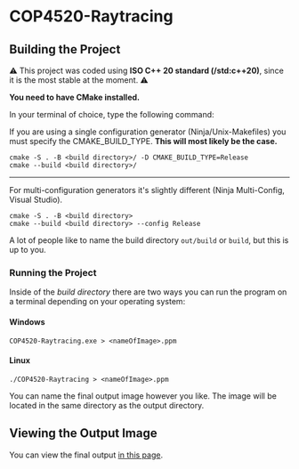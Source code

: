 # COP4520-Raytracing

## Building the Project

⚠️ This project was coded using **ISO C++ 20 standard (/std:c++20)**, since it is the most stable at the moment. ⚠️

**You need to have CMake installed.**

In your terminal of choice, type the following command:

If you are using a single configuration generator (Ninja/Unix-Makefiles) you must specify the CMAKE_BUILD_TYPE. **This will most likely be the case.**

```
cmake -S . -B <build directory>/ -D CMAKE_BUILD_TYPE=Release 
cmake --build <build directory>/
```

---

For multi-configuration generators it's slightly different (Ninja Multi-Config, Visual Studio).

```
cmake -S . -B <build directory>
cmake --build <build directory> --config Release
```

A lot of people like to name the build directory `out/build` or `build`, but this is up to you.

### Running the Project
Inside of the *build directory* there are two ways you can run the program on a terminal depending on your operating system:

#### Windows

```
COP4520-Raytracing.exe > <nameOfImage>.ppm
```

#### Linux

```
./COP4520-Raytracing > <nameOfImage>.ppm
```

You can name the final output image however you like. The image will be located in the same directory as the output directory.

## Viewing the Output Image

You can view the final output [in this page](https://www.cs.rhodes.edu/welshc/COMP141_F16/ppmReader.html).
